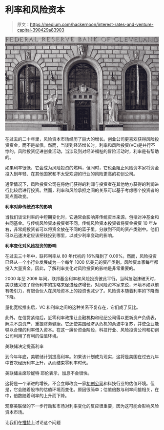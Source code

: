 # 利率和风险资本

> 原文：<https://medium.com/hackernoon/interest-rates-and-venture-capital-390429a83903>

![](img/9ff915555be3dcbb05ad73ec12e35a0a.png)

在过去的二十年里，风险资本市场经历了巨大的增长。创业公司更喜欢获得风险投资资金，而不是举债。然而，当谈到经济增长时，利率和风险投资(VC)是并行不悖的。风险投资促进创业活动，当涉及到对经济福祉的冒险活动时，利率是有帮助的。

如果利率很低，它会成为风险投资的燃料，但同时，它也会阻止风险资本家将资金投入到年轻、在其他国家和不太受欢迎的行业的风险更高的初创公司。

通常情况下，风险投资公司在将他们获得的利润与投资者在其他地方获得的利润进行比较后进行投资。然而，利率和风险承担之间的关系可以基于考虑哪个投资者的观点而改变。

**利率对非传统资本的影响**

当我们谈论利率的中短期变化时，它通常会影响非传统资本来源，包括对冲基金和共同基金。与传统风险资本投资者不同，传统风险资本投资者将资金投资 10 年左右，非常规投资者可以将资金放在不同的篮子里，分散到不同的资产类别中。他们可以迅速决定应该把钱投到哪里，以减少利率变动的影响。

**利率变化对风险投资的影响**

在过去三十年中，联邦利率从 80 年代初的 16%降到了 0.09%。然而，风险投资已经从一个小行业发展成为一个每年 1000 亿美元的资产类别。风险资本家每年都投入大量资金。因此，了解利率变化对风险投资的影响是非常重要的。

2000 年至 2009 年间，联邦基金利率和风险投资彼此平行。当科技泡沫破灭时，美联储采取了降低利率的策略来促进经济增长。对风险资本家来说，环境不如以前有吸引力，有限合伙人在风险资本上的投资也减少了。风险资本随着利率的下降而下降。

量化宽松推出后，VC 和利率之间的这种关系不复存在，它们成了反比。

此外，在信贷紧缩后，近零利率政策让金融机构和经纪公司得以更新资产负债表，解决不良资产，重振财务健康。它还使美国经济从危机的余波中复苏，并使企业能够以合理的利率借入资本。在这一廉价资金阶段，科技行业、风险投资公司和初创公司利用了有利的估值环境。

美联储决定提高利率

到今年年底，美联储计划提高利率。如果该计划成为现实，这将是美国在过去九年中首次经历利率上升，从而结束零利率时代。

美联储主席珍妮特·耶伦表示，加息不会很快。

这将是一个渐进的增长，不会立即改变一家[初创公司](https://hackernoon.com/tagged/startup)和科技行业的估值环境。但是，它会随着股市的估值环境而变化。原因很简单；估值倍数与利率间接相关，在中，倍数随着利率的上升而下降。

观察美联储的下一步行动和市场对利率变化的反应很重要，因为这可能会影响风险资本市场。

让我们在[推特](http://www.twitter.com/eliandalvarez)上讨论这个问题